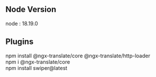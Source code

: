 ## Node Version
node : 18.19.0

## Plugins
npm install @ngx-translate/core @ngx-translate/http-loader  
npm i @ngx-translate/core  
npm install swiper@latest  
